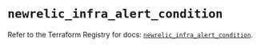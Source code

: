 # `newrelic_infra_alert_condition`

Refer to the Terraform Registry for docs: [`newrelic_infra_alert_condition`](https://registry.terraform.io/providers/newrelic/newrelic/3.67.0/docs/resources/infra_alert_condition).
